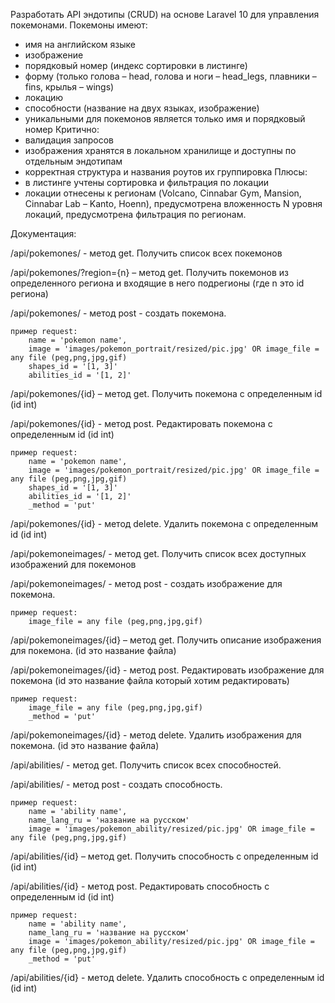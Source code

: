 Разработать API эндотипы (CRUD) на основе Laravel 10 для управления покемонами.
Покемоны имеют:
- имя на английском языке
- изображение
- порядковый номер (индекс сортировки в листинге)
- форму (только голова – head, голова и ноги – head_legs, плавники – fins, крылья – wings)
- локацию
- способности (название на двух языках, изображение)
- уникальными для покемонов является только имя и порядковый номер
  Критично:
- валидация запросов
- изображения хранятся в локальном хранилище и доступны по отдельным эндотипам
- корректная структура и названия роутов их группировка
  Плюсы:
- в листинге учтены сортировка и фильтрация по локации
- локации отнесены к регионам (Volcano, Cinnabar Gym, Mansion, Cinnabar Lab – Kanto, Hoenn), предусмотрена вложенность N уровня локаций, предусмотрена фильтрация по регионам.

Документация:

/api/pokemones/ - метод get. Получить список всех покемонов

/api/pokemones/?region={n} – метод get. Получить покемонов из определенного региона и входящие в него подрегионы (где n это id региона)

/api/pokemones/ - метод post - создать покемона.

    пример request:
        name = 'pokemon name',
        image = 'images/pokemon_portrait/resized/pic.jpg' OR image_file = any file (peg,png,jpg,gif)
        shapes_id = '[1, 3]'
        abilities_id = '[1, 2]'

/api/pokemones/{id} – метод get. Получить покемона с определенным id (id int)

/api/pokemones/{id} - метод post. Редактировать покемона с определенным id (id int)

    пример request:
        name = 'pokemon name',
        image = 'images/pokemon_portrait/resized/pic.jpg' OR image_file = any file (peg,png,jpg,gif)
        shapes_id = '[1, 3]'
        abilities_id = '[1, 2]'
        _method = 'put'

/api/pokemones/{id} - метод delete. Удалить покемона с определенным id (id int)

/api/pokemoneimages/ - метод get. Получить список всех доступных изображений для покемонов

/api/pokemoneimages/ - метод post - создать изображение для покемона.

    пример request:
        image_file = any file (peg,png,jpg,gif)

/api/pokemoneimages/{id} – метод get. Получить описание изображения для покемона. (id это название файла)

/api/pokemoneimages/{id} - метод post. Редактировать изображение для покемона (id это название файла который хотим редактировать)

    пример request:
        image_file = any file (peg,png,jpg,gif)
		_method = 'put'

/api/pokemoneimages/{id} - метод delete. Удалить изображения для покемона. (id это название файла)

/api/abilities/ - метод get. Получить список всех способностей.

/api/abilities/ - метод post - создать способность.

    пример request:
        name = 'ability name',
		name_lang_ru = 'название на русском'
        image = 'images/pokemon_ability/resized/pic.jpg' OR image_file = any file (peg,png,jpg,gif)

/api/abilities/{id} – метод get. Получить способность с определенным id (id int)

/api/abilities/{id} - метод post. Редактировать способность с определенным id (id int)

    пример request:
        name = 'ability name',
		name_lang_ru = 'название на русском'
        image = 'images/pokemon_ability/resized/pic.jpg' OR image_file = any file (peg,png,jpg,gif)
        _method = 'put'

/api/abilities/{id} - метод delete. Удалить способность с определенным id (id int)
